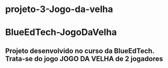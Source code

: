 # projeto-3-Jogo-da-velha
# BlueEdTech-JogoDaVelha
## Projeto desenvolvido no curso da BlueEdTech. Trata-se do jogo JOGO DA VELHA de 2 jogadores
